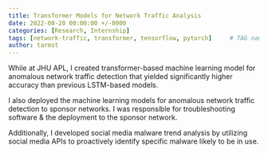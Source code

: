 ```yaml
---
title: Transformer Models for Network Traffic Analysis
date: 2022-08-20 00:00:00 +/-0000
categories: [Research, Internship]
tags: [network-traffic, transformer, tensorflow, pytorch]     # TAG names should always be lowercase
author: tarmst
---
```


While at JHU APL, I created transformer-based machine learning model for anomalous network traffic detection that yielded significantly higher accuracy than previous LSTM-based models.

I also deployed the machine learning models for anomalous network traffic detection to sponsor networks. I was responsible for troubleshooting software & the deployment to the sponsor network.

Additionally, I developed social media malware trend analysis by utilizing social media APIs to proactively identify specific malware likely to be in use.